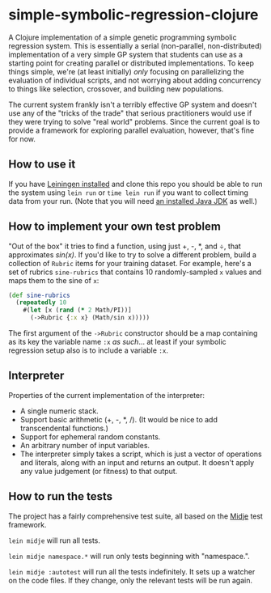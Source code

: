 # simple-symbolic-regression-clojure

A Clojure implementation of a simple genetic programming symbolic regression system. This is essentially a serial (non-parallel, non-distributed) implementation of a very simple GP system that students can use as a starting point for creating parallel or distributed implementations. To keep things simple, we're (at least initially) _only_ focusing on parallelizing the evaluation of individual scripts, and not worrying about adding concurrency to things like selection, crossover, and building new populations.

The current system frankly isn't a terribly effective GP system and doesn't use any of the "tricks of the trade" that serious practitioners would use if they were trying to solve "real world" problems. Since the current goal is to provide a framework for exploring parallel evaluation, however, that's fine for now.

## How to use it

If you have [Leiningen installed](http://leiningen.org/) and clone this repo you should be able to run the system using `lein run` or `time lein run` if you want to collect timing data from your run. (Note that you will need [an installed Java JDK](http://www.oracle.com/technetwork/java/javase/downloads/index.html) as well.)


## How to implement your own test problem

"Out of the box" it tries to find a function, using just +, -, *, and ÷, that approximates _sin(x)_. If you'd like to try to solve a different problem, build a collection of `Rubric` items for your training dataset. For example, here's a set of rubrics `sine-rubrics` that contains 10 randomly-sampled `x`  values and maps them to the sine of `x`:

```clojure
(def sine-rubrics
  (repeatedly 10 
    #(let [x (rand (* 2 Math/PI))]
      (->Rubric {:x x} (Math/sin x)))))
```

The first argument of the `->Rubric` constructor should be a map containing as its key the variable name `:x` _as such_... at least if your symbolic regression setup also is to include a variable `:x`. 

## Interpreter

Properties of the current implementation of the interpreter:

 - A single numeric stack.
 - Support basic arithmetic (+, -, *, /). (It would be nice to add transcendental functions.)
 - Support for ephemeral random constants.
 - An arbitrary number of input variables.
 - The interpreter simply takes a script, which is just a vector of operations and literals, along with an input and returns an output. It doesn't apply any value judgement (or fitness) to that output.

## How to run the tests

The project has a fairly comprehensive test suite, all based on the [Midje](https://github.com/marick/Midje/) test framework.

`lein midje` will run all tests.

`lein midje namespace.*` will run only tests beginning with "namespace.".

`lein midje :autotest` will run all the tests indefinitely. It sets up a
watcher on the code files. If they change, only the relevant tests will be
run again.
